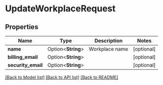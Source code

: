 # UpdateWorkplaceRequest

## Properties

Name | Type | Description | Notes
------------ | ------------- | ------------- | -------------
**name** | Option<**String**> | Workplace name | [optional]
**billing_email** | Option<**String**> |  | [optional]
**security_email** | Option<**String**> |  | [optional]

[[Back to Model list]](../README.md#documentation-for-models) [[Back to API list]](../README.md#documentation-for-api-endpoints) [[Back to README]](../README.md)


